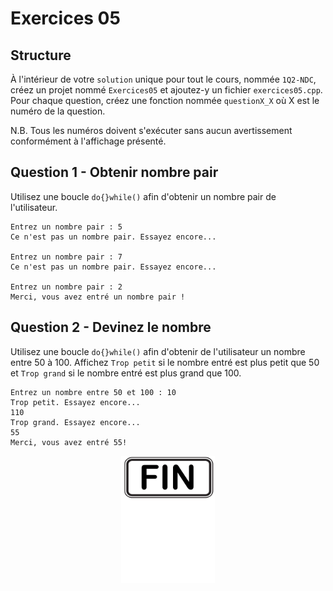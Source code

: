 # Exercices 05

## Structure

À l'intérieur de votre `solution` unique pour tout le cours, nommée `1Q2-NDC`, créez un projet nommé `Exercices05` et ajoutez-y un fichier `exercices05.cpp`. Pour chaque question, créez une fonction nommée `questionX_X` où X est le numéro de la question.

N.B. Tous les numéros doivent s'exécuter sans aucun avertissement conformément à l'affichage présenté.

## Question 1 - Obtenir nombre pair
Utilisez une boucle `do{}while()` afin d'obtenir un nombre pair de l'utilisateur.
```plaintext
Entrez un nombre pair : 5
Ce n'est pas un nombre pair. Essayez encore...

Entrez un nombre pair : 7
Ce n'est pas un nombre pair. Essayez encore...

Entrez un nombre pair : 2
Merci, vous avez entré un nombre pair !
```
## Question 2 - Devinez le nombre
Utilisez une boucle `do{}while()` afin d'obtenir de l'utilisateur un nombre entre 50 à 100.  Affichez `Trop petit` si le nombre entré est plus petit que 50 et `Trop grand` si le nombre entré est plus grand que 100.
```plaintext
Entrez un nombre entre 50 et 100 : 10
Trop petit. Essayez encore...
110
Trop grand. Essayez encore...
55
Merci, vous avez entré 55!
```


<p align="Center"><img src="./images/end.png" alt="drawing" width="150"/></p>
